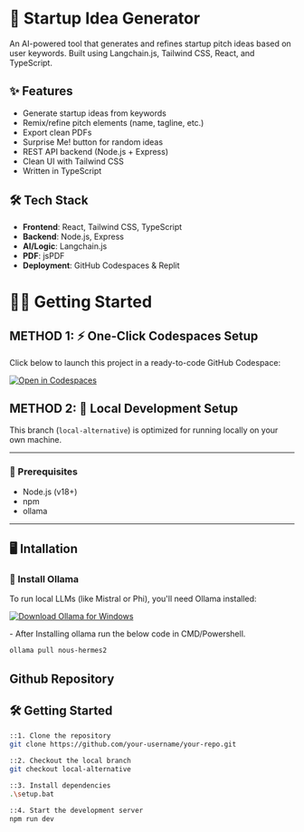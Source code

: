 # 🚀 Startup Idea Generator

An AI-powered tool that generates and refines startup pitch ideas based on user keywords. Built using Langchain.js, Tailwind CSS, React, and TypeScript.

## ✨ Features

- Generate startup ideas from keywords
- Remix/refine pitch elements (name, tagline, etc.)
- Export clean PDFs
- Surprise Me! button for random ideas
- REST API backend (Node.js + Express)
- Clean UI with Tailwind CSS
- Written in TypeScript

## 🛠 Tech Stack

- **Frontend**: React, Tailwind CSS, TypeScript
- **Backend**: Node.js, Express
- **AI/Logic**: Langchain.js
- **PDF**: jsPDF
- **Deployment**: GitHub Codespaces & Replit
#
# 🧑‍💻 Getting Started


## METHOD 1:  ⚡ One-Click Codespaces Setup

Click below to launch this project in a ready-to-code GitHub Codespace:

[![Open in Codespaces](https://github.com/codespaces/badge.svg)](https://github.com/codespaces/new?repo=Anushdcosta/startup-pitcher&ref=main)

## METHOD 2: 🧪 Local Development Setup

This branch (`local-alternative`) is optimized for running locally on your own machine.

---

### 🔧 Prerequisites

- Node.js (v18+)
- npm
- ollama

---

## 🖥 Intallation

### 🧰 Install Ollama

To run local LLMs (like Mistral or Phi), you'll need Ollama installed:

<p align="left">
  <a href="https://ollama.com/download/windows" target="_blank">
    <img src="https://img.shields.io/badge/Download%20Ollama-Windows-blue?style=for-the-badge&logo=windows" alt="Download Ollama for Windows">
  </a>
</p>
 - After Installing ollama run the below code in CMD/Powershell.

```bash
ollama pull nous-hermes2
```
## Github Repository

## 🛠️ Getting Started

```bash
::1. Clone the repository
git clone https://github.com/your-username/your-repo.git

::2. Checkout the local branch
git checkout local-alternative

::3. Install dependencies
.\setup.bat

::4. Start the development server
npm run dev
```
